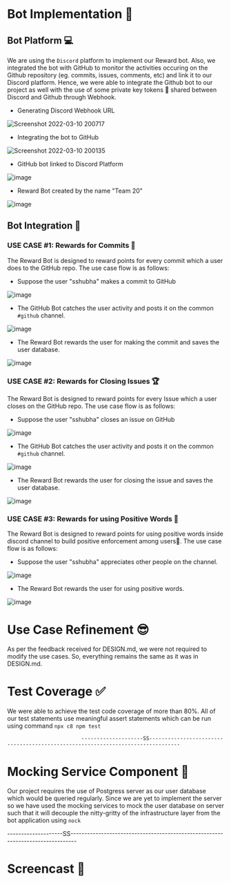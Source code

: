 # Bot Implementation 	🤖

## Bot Platform 💻

We are using the ```Discord``` platform to implement our Reward bot. Also, we integrated the bot with GitHub to monitor the activities occuring on the Github repository (eg. commits, issues, comments, etc) and link it to our Discord platform. Hence, we were able to integrate the Github bot to our project as well with the use of some private key tokens 🔑	shared between Discord and Github through Webhook.

- Generating Discord Webhook URL

![Screenshot 2022-03-10 200717](https://media.github.ncsu.edu/user/22719/files/80f44e2d-1f9f-49ca-ab3c-329aa324002c)

- Integrating the bot to GitHub
 
![Screenshot 2022-03-10 200135](https://media.github.ncsu.edu/user/22719/files/6a63b7ac-f24c-4552-acfc-66af22f56416)

- GitHub bot linked to Discord Platform

![image](https://media.github.ncsu.edu/user/22719/files/a448c50b-4b04-4926-8c16-6c6bcaaa3c84)

- Reward Bot created by the name "Team 20"

![image](https://media.github.ncsu.edu/user/22719/files/240a368c-6847-4802-9b20-fd201fa0ac2a)


## Bot Integration	🧬

### USE CASE #1: Rewards for Commits 	🎁

The Reward Bot is designed to reward points for every commit which a user does to the GitHub repo. The use case flow is as follows:

- Suppose the user "sshubha" makes a commit to GitHub

![image](https://media.github.ncsu.edu/user/22719/files/62f280fc-1f29-4723-80e1-3bdbd44168db)

- The GitHub Bot catches the user activity and posts it on the common ```#github``` channel.

![image](https://media.github.ncsu.edu/user/22719/files/80810107-796c-4ba5-88e7-5e5b7da06282)

- The Reward Bot rewards the user for making the commit and saves the user database.

![image](https://media.github.ncsu.edu/user/22719/files/da868f84-1944-4b7a-a492-6d6fdbd36d28)


### USE CASE #2: Rewards for Closing Issues 🏆	

The Reward Bot is designed to reward points for every Issue which a user closes on the GitHub repo. The use case flow is as follows:

- Suppose the user "sshubha" closes an issue on GitHub

![image](https://media.github.ncsu.edu/user/22719/files/e491fb9d-4d35-4450-bc95-18f59775d930)

- The GitHub Bot catches the user activity and posts it on the common ```#github``` channel.

![image](https://media.github.ncsu.edu/user/22719/files/382904d3-1ef5-4a28-a0bd-54feb3721787)

- The Reward Bot rewards the user for closing the issue and saves the user database.

![image](https://media.github.ncsu.edu/user/22719/files/d73fb2a3-d18b-472e-a875-f2048e1b8937)

### USE CASE #3: Rewards for using Positive Words 🎉

The Reward Bot is designed to reward points for using positive words inside discord channel to build positive enforcement among users🥳. The use case flow is as follows:

- Suppose the user "sshubha" appreciates other people on the channel.

![image](https://media.github.ncsu.edu/user/22719/files/a5fd7827-ca04-4565-8d48-c2e6e3b5d56f)

- The Reward Bot rewards the user for using positive words.

![image](https://media.github.ncsu.edu/user/22719/files/834a14d5-b5f0-4055-9ff3-69644af6fe01)


# Use Case Refinement 😎

As per the feedback received for DESIGN.md, we were not required to modify the use cases. So, everything remains the same as it was in DESIGN.md.

# Test Coverage 	✅

We were able to achieve the test code coverage of more than 80%. All of our test statements use meaningful assert statements which can be run using command ```npx c8 npm test```

                            --------------------SS--------------------------------------------------------------------------------

# Mocking Service Component 💫	

Our project requires the use of Postgress server as our user database which would be queried regularly. Since we are yet to implement the server so we have used the mocking services to mock the user database on server such that it will decouple the nitty-gritty of the infrastructure layer from the bot application using ```nock```

 --------------------SS--------------------------------------------------------------------------------


# Screencast 💯















